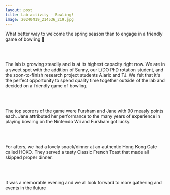 ```yaml
---
layout: post
title: Lab activity - Bowling!
image: 20240419_214536_219.jpg
---
```


What better way to welcome the spring season than to engage in a friendly game of bowling 🎳

<br><br>

The lab is growing steadily and is at its 
highest capacity right now. We are in a 
sweet spot with the addition of Sunny, 
our LiDO PhD rotation student, and the 
soon-to-finish research project students 
Alaric and TJ. We felt that it's the perfect
opportunity to spend quality time together 
outside of the lab and decided on a friendly 
game of bowling. 

<br><br>

The top scorers of the game were Fursham and 
Jane with 90 measly points each. Jane attributed 
her performance to the many years of experience 
in playing bowling on the Nintendo Wii and
Fursham got lucky.

<br><br>

For afters, we had a lovely snack/dinner at an
authentic Hong Kong Cafe called HOKO. They
served a tasty Classic French Toast that 
made all skipped proper dinner. 

<br><br>

It was a memorable evening and we all look forward 
to more gathering and events in the future  


<br><br>

<br><br>
